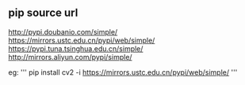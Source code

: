 ## pip source url

http://pypi.doubanio.com/simple/
https://mirrors.ustc.edu.cn/pypi/web/simple/
https://pypi.tuna.tsinghua.edu.cn/simple/
http://mirrors.aliyun.com/pypi/simple/

eg:
'''
pip install cv2 -i https://mirrors.ustc.edu.cn/pypi/web/simple/
'''
